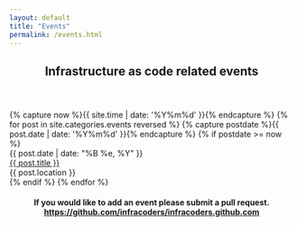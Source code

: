 ```yaml
---
layout: default
title: "Events"
permalink: /events.html
---
```

<section class="container">
<div class="row">
<header class="highlight span12">
<h2>Infrastructure as code related events</h2>
</header>
</div> 
</section>

<section class="container">
{% capture now %}{{ site.time | date: '%Y%m%d' }}{% endcapture %}
{% for post in site.categories.events reversed %}
{% capture postdate %}{{ post.date | date: '%Y%m%d' }}{% endcapture %}
{% if postdate >= now %}
<div class="span2 ">{{ post.date | date: "%B %e, %Y" }}</div>
<div class="span6"> <a href="{{ post.link }}" target="_blank">{{ post.title }}</a> </div>
<div class="span3">{{ post.location }}</div>
{% endif %}
{% endfor %}
</section>	

<section class="container">
<div class="row">
<header class="span12 offset2">
<h4>If you would like to add an event please submit a pull request. <a href="https://github.com/infracoders/infracoders.github.com" target="_blank">https://github.com/infracoders/infracoders.github.com</a></h4>
</header>
</div>
</section>
